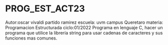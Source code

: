 # PROG_EST_ACT23
Autor:oscar vivaldi partido ramirez 
escuela: uvm campus Queretaro
materia: Programacion Estructurada
ciclo:01/2022
Programa en lenguaje C, hacer un programa que utilice la librería string para usar cadenas de caracteres y sus funciones mas comunes.
